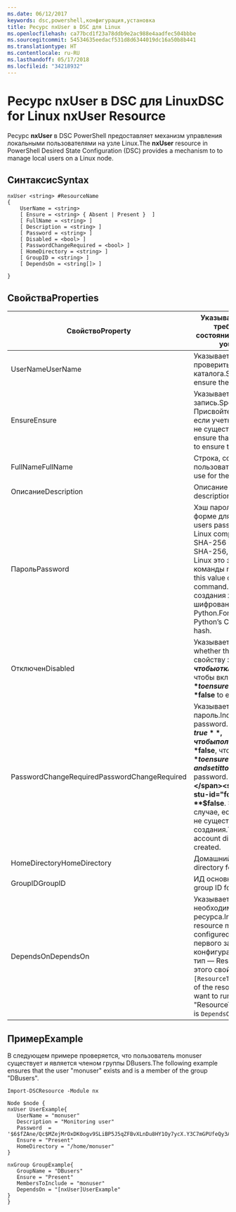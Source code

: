 ```yaml
---
ms.date: 06/12/2017
keywords: dsc,powershell,конфигурация,установка
title: Ресурс nxUser в DSC для Linux
ms.openlocfilehash: ca77bcd1f23a78ddb9e2ac988e4aadfec504bbbe
ms.sourcegitcommit: 54534635eedacf531d8d6344019dc16a50b8b441
ms.translationtype: HT
ms.contentlocale: ru-RU
ms.lasthandoff: 05/17/2018
ms.locfileid: "34218932"
---
```

# <a name="dsc-for-linux-nxuser-resource"></a><span data-ttu-id="fcfda-103">Ресурс nxUser в DSC для Linux</span><span class="sxs-lookup"><span data-stu-id="fcfda-103">DSC for Linux nxUser Resource</span></span>

<span data-ttu-id="fcfda-104">Ресурс **nxUser** в DSC PowerShell предоставляет механизм управления локальными пользователями на узле Linux.</span><span class="sxs-lookup"><span data-stu-id="fcfda-104">The **nxUser** resource in PowerShell Desired State Configuration (DSC) provides a mechanism to to manage local users on a Linux node.</span></span>

## <a name="syntax"></a><span data-ttu-id="fcfda-105">Синтаксис</span><span class="sxs-lookup"><span data-stu-id="fcfda-105">Syntax</span></span>

```
nxUser <string> #ResourceName
{
    UserName = <string>
    [ Ensure = <string> { Absent | Present }  ]
    [ FullName = <string> ]
    [ Description = <string> ]
    [ Password = <string> ]
    [ Disabled = <bool> ]
    [ PasswordChangeRequired = <bool> ]
    [ HomeDirectory = <string> ]
    [ GroupID = <string> ]
    [ DependsOn = <string[]> ]

}
```

## <a name="properties"></a><span data-ttu-id="fcfda-106">Свойства</span><span class="sxs-lookup"><span data-stu-id="fcfda-106">Properties</span></span>

|  <span data-ttu-id="fcfda-107">Свойство</span><span class="sxs-lookup"><span data-stu-id="fcfda-107">Property</span></span> |  <span data-ttu-id="fcfda-108">Указывает имя учетной записи, для которой требуется обеспечить определенное состояние.</span><span class="sxs-lookup"><span data-stu-id="fcfda-108">Indicates the account name for which you want to ensure a specific state.</span></span> |
|---|---|
| <span data-ttu-id="fcfda-109">UserName</span><span class="sxs-lookup"><span data-stu-id="fcfda-109">UserName</span></span>| <span data-ttu-id="fcfda-110">Указывает, в каком расположении нужно проверить состояние файла или каталога.</span><span class="sxs-lookup"><span data-stu-id="fcfda-110">Specifies the location where you want to ensure the state for a file or directory.</span></span>|
| <span data-ttu-id="fcfda-111">Ensure</span><span class="sxs-lookup"><span data-stu-id="fcfda-111">Ensure</span></span>| <span data-ttu-id="fcfda-112">Указывает, существует ли учетная запись.</span><span class="sxs-lookup"><span data-stu-id="fcfda-112">Specifies whether the account exists.</span></span> <span data-ttu-id="fcfda-113">Присвойте этому свойству значение Present, если учетная запись существует, и Absent, если не существует.</span><span class="sxs-lookup"><span data-stu-id="fcfda-113">Set this property to "Present" to ensure that the account exists, and set it to "Absent" to ensure that the account does not exist.</span></span>|
| <span data-ttu-id="fcfda-114">FullName</span><span class="sxs-lookup"><span data-stu-id="fcfda-114">FullName</span></span>| <span data-ttu-id="fcfda-115">Строка, содержащая полное имя учетной записи пользователя.</span><span class="sxs-lookup"><span data-stu-id="fcfda-115">A string that contains the full name to use for the user account.</span></span>|
| <span data-ttu-id="fcfda-116">Описание</span><span class="sxs-lookup"><span data-stu-id="fcfda-116">Description</span></span>| <span data-ttu-id="fcfda-117">Описание учетной записи пользователя.</span><span class="sxs-lookup"><span data-stu-id="fcfda-117">The description for the user account.</span></span>|
| <span data-ttu-id="fcfda-118">Пароль</span><span class="sxs-lookup"><span data-stu-id="fcfda-118">Password</span></span>| <span data-ttu-id="fcfda-119">Хэш пароля пользователя в соответствующей форме для компьютера с Linux.</span><span class="sxs-lookup"><span data-stu-id="fcfda-119">The hash of the users password in the appropriate form for the Linux computer.</span></span> <span data-ttu-id="fcfda-120">Обычно это защищенный хэш SHA-256 или SHA-512.</span><span class="sxs-lookup"><span data-stu-id="fcfda-120">Typically, this is a salted SHA-256, or SHA-512 hash.</span></span> <span data-ttu-id="fcfda-121">В Debian и Ubuntu Linux это значение можно создать с помощью команды mkpasswd.</span><span class="sxs-lookup"><span data-stu-id="fcfda-121">On Debian and Ubuntu Linux, this value can be generated with the mkpasswd command.</span></span> <span data-ttu-id="fcfda-122">В других дистрибутивах Linux для создания хэша можно использовать метод шифрования криптографической библиотеки Python.</span><span class="sxs-lookup"><span data-stu-id="fcfda-122">For other Linux distros, the crypt method of Python’s Crypt library can be used to generate the hash.</span></span>|
| <span data-ttu-id="fcfda-123">Отключен</span><span class="sxs-lookup"><span data-stu-id="fcfda-123">Disabled</span></span>| <span data-ttu-id="fcfda-124">Указывает, включено ли правило.</span><span class="sxs-lookup"><span data-stu-id="fcfda-124">Indicates whether the account is enabled.</span></span> <span data-ttu-id="fcfda-125">Присвойте этому свойству значение **$true**, чтобы отключить учетную запись, и **$false**, чтобы включить ее.</span><span class="sxs-lookup"><span data-stu-id="fcfda-125">Set this property to **$true** to ensure that this account is disabled, and set it to **$false** to ensure that it is enabled.</span></span>|
| <span data-ttu-id="fcfda-126">PasswordChangeRequired</span><span class="sxs-lookup"><span data-stu-id="fcfda-126">PasswordChangeRequired</span></span>| <span data-ttu-id="fcfda-127">Указывает, может ли пользователь изменить пароль.</span><span class="sxs-lookup"><span data-stu-id="fcfda-127">Indicates whether the user can change the password.</span></span> <span data-ttu-id="fcfda-128">Присвойте этому свойству значение **$true**, чтобы пользователь не мог изменить пароль, и **$false**, чтобы мог.</span><span class="sxs-lookup"><span data-stu-id="fcfda-128">Set this property to **$true** to ensure that the user cannot change the password, and set it to **$false** to allow the user to change the password.</span></span> <span data-ttu-id="fcfda-129">Значение по умолчанию — **$false**.</span><span class="sxs-lookup"><span data-stu-id="fcfda-129">The default value is **$false**.</span></span> <span data-ttu-id="fcfda-130">Это свойство применяется только в том случае, если учетная запись пользователя ранее не существовала и находится в процессе создания.</span><span class="sxs-lookup"><span data-stu-id="fcfda-130">This property is only evaluated if the user account did not exist previously and is being created.</span></span>|
| <span data-ttu-id="fcfda-131">HomeDirectory</span><span class="sxs-lookup"><span data-stu-id="fcfda-131">HomeDirectory</span></span>| <span data-ttu-id="fcfda-132">Домашний каталог пользователя.</span><span class="sxs-lookup"><span data-stu-id="fcfda-132">The home directory for the user.</span></span>|
| <span data-ttu-id="fcfda-133">GroupID</span><span class="sxs-lookup"><span data-stu-id="fcfda-133">GroupID</span></span>| <span data-ttu-id="fcfda-134">ИД основной группы пользователя.</span><span class="sxs-lookup"><span data-stu-id="fcfda-134">The primary group ID for the user.</span></span>|
| <span data-ttu-id="fcfda-135">DependsOn</span><span class="sxs-lookup"><span data-stu-id="fcfda-135">DependsOn</span></span> | <span data-ttu-id="fcfda-136">Указывает, что перед настройкой этого ресурса необходимо запустить настройку другого ресурса.</span><span class="sxs-lookup"><span data-stu-id="fcfda-136">Indicates that the configuration of another resource must run before this resource is configured.</span></span> <span data-ttu-id="fcfda-137">Например, если идентификатор первого запускаемого блока сценария для конфигурации ресурса — ResourceName, а его тип — ResourceType, то синтаксис использования этого свойства таков: `DependsOn = "[ResourceType]ResourceName"`.</span><span class="sxs-lookup"><span data-stu-id="fcfda-137">For example, if the ID of the resource configuration script block that you want to run first is "ResourceName" and its type is "ResourceType", the syntax for using this property is `DependsOn = "[ResourceType]ResourceName"`.</span></span>|

## <a name="example"></a><span data-ttu-id="fcfda-138">Пример</span><span class="sxs-lookup"><span data-stu-id="fcfda-138">Example</span></span>

<span data-ttu-id="fcfda-139">В следующем примере проверяется, что пользователь monuser существует и является членом группы DBusers.</span><span class="sxs-lookup"><span data-stu-id="fcfda-139">The following example ensures that the user "monuser" exists and is a member of the group "DBusers".</span></span>

```
Import-DSCResource -Module nx

Node $node {
nxUser UserExample{
   UserName = "monuser"
   Description = "Monitoring user"
   Password  =    '$6$fZAne/Qc$MZejMrOxDK0ogv9SLiBP5J5qZFBvXLnDu8HY1Oy7ycX.Y3C7mGPUfeQy3A82ev3zIabhDQnj2ayeuGn02CqE/0'
   Ensure = "Present"
   HomeDirectory = "/home/monuser"
}

nxGroup GroupExample{
   GroupName = "DBusers"
   Ensure = "Present"
   MembersToInclude = "monuser"
   DependsOn = "[nxUser]UserExample"
}
}
```